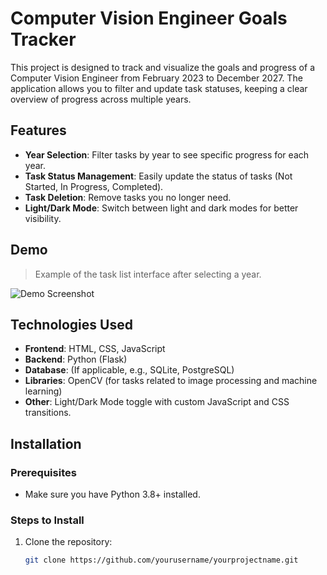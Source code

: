 # Computer Vision Engineer Goals Tracker

This project is designed to track and visualize the goals and progress of a Computer Vision Engineer from February 2023 to December 2027. The application allows you to filter and update task statuses, keeping a clear overview of progress across multiple years.

## Features

- **Year Selection**: Filter tasks by year to see specific progress for each year.
- **Task Status Management**: Easily update the status of tasks (Not Started, In Progress, Completed).
- **Task Deletion**: Remove tasks you no longer need.
- **Light/Dark Mode**: Switch between light and dark modes for better visibility.

## Demo

> Example of the task list interface after selecting a year.

![Demo Screenshot](insert-your-demo-screenshot-link-here)

## Technologies Used

- **Frontend**: HTML, CSS, JavaScript
- **Backend**: Python (Flask)
- **Database**: (If applicable, e.g., SQLite, PostgreSQL)
- **Libraries**: OpenCV (for tasks related to image processing and machine learning)
- **Other**: Light/Dark Mode toggle with custom JavaScript and CSS transitions.

## Installation

### Prerequisites

- Make sure you have Python 3.8+ installed.

### Steps to Install

1. Clone the repository:

   ```bash
   git clone https://github.com/yourusername/yourprojectname.git
